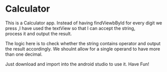 # Calculator

This is a Calculator app. 
Instead of having findViewbById for every digit we press ,I have used the textView so that I can accept the string,  
process it and output the result.

The logic here is to check whether the string contains operator and output the result accordingly.
We shoulnt allow for a single operand to have more than one decimal.

Just download and import into the android studio to use it.
Have Fun!


